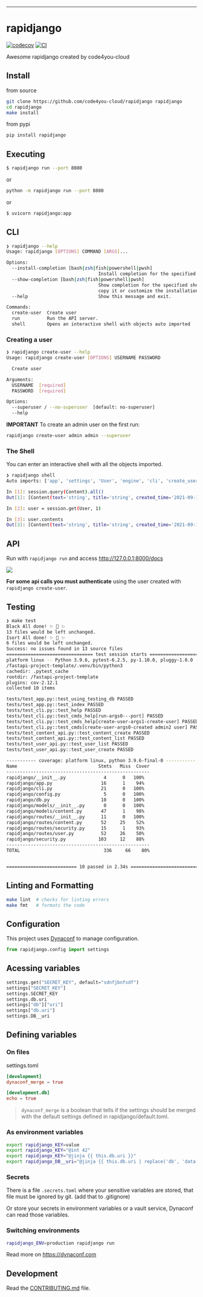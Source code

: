 
---
# rapidjango

[![codecov](https://codecov.io/gh/code4you-cloud/rapidjango/branch/main/graph/badge.svg?token=rapidjango_token_here)](https://codecov.io/gh/code4you-cloud/rapidjango)
[![CI](https://github.com/code4you-cloud/rapidjango/actions/workflows/main.yml/badge.svg)](https://github.com/code4you-cloud/rapidjango/actions/workflows/main.yml)

Awesome rapidjango created by code4you-cloud

## Install

from source
```bash
git clone https://github.com/code4you-cloud/rapidjango rapidjango
cd rapidjango
make install
```

from pypi

```bash
pip install rapidjango
```

## Executing

```bash
$ rapidjango run --port 8080
```

or

```bash
python -m rapidjango run --port 8080
```

or

```bash
$ uvicorn rapidjango:app
```

## CLI

```bash
❯ rapidjango --help
Usage: rapidjango [OPTIONS] COMMAND [ARGS]...

Options:
  --install-completion [bash|zsh|fish|powershell|pwsh]
                                  Install completion for the specified shell.
  --show-completion [bash|zsh|fish|powershell|pwsh]
                                  Show completion for the specified shell, to
                                  copy it or customize the installation.
  --help                          Show this message and exit.

Commands:
  create-user  Create user
  run          Run the API server.
  shell        Opens an interactive shell with objects auto imported
```

### Creating a user

```bash
❯ rapidjango create-user --help
Usage: rapidjango create-user [OPTIONS] USERNAME PASSWORD

  Create user

Arguments:
  USERNAME  [required]
  PASSWORD  [required]

Options:
  --superuser / --no-superuser  [default: no-superuser]
  --help 
```

**IMPORTANT** To create an admin user on the first run:

```bash
rapidjango create-user admin admin --superuser
```

### The Shell

You can enter an interactive shell with all the objects imported.

```bash
❯ rapidjango shell       
Auto imports: ['app', 'settings', 'User', 'engine', 'cli', 'create_user', 'select', 'session', 'Content']

In [1]: session.query(Content).all()
Out[1]: [Content(text='string', title='string', created_time='2021-09-14T19:25:00.050441', user_id=1, slug='string', id=1, published=False, tags='string')]

In [2]: user = session.get(User, 1)

In [3]: user.contents
Out[3]: [Content(text='string', title='string', created_time='2021-09-14T19:25:00.050441', user_id=1, slug='string', id=1, published=False, tags='string')]
```

## API

Run with `rapidjango run` and access http://127.0.0.1:8000/docs

![](https://raw.githubusercontent.com/rochacbruno/fastapi-project-template/master/docs/api.png)


**For some api calls you must authenticate** using the user created with `rapidjango create-user`.

## Testing

``` bash
❯ make test
Black All done! ✨ 🍰 ✨
13 files would be left unchanged.
Isort All done! ✨ 🍰 ✨
6 files would be left unchanged.
Success: no issues found in 13 source files
================================ test session starts ===========================
platform linux -- Python 3.9.6, pytest-6.2.5, py-1.10.0, pluggy-1.0.0 -- 
/fastapi-project-template/.venv/bin/python3
cachedir: .pytest_cache
rootdir: /fastapi-project-template
plugins: cov-2.12.1
collected 10 items                                                                                                                               

tests/test_app.py::test_using_testing_db PASSED                           [ 10%]
tests/test_app.py::test_index PASSED                                      [ 20%]
tests/test_cli.py::test_help PASSED                                       [ 30%]
tests/test_cli.py::test_cmds_help[run-args0---port] PASSED                [ 40%]
tests/test_cli.py::test_cmds_help[create-user-args1-create-user] PASSED   [ 50%]
tests/test_cli.py::test_cmds[create-user-args0-created admin2 user] PASSED[ 60%]
tests/test_content_api.py::test_content_create PASSED                     [ 70%]
tests/test_content_api.py::test_content_list PASSED                       [ 80%]
tests/test_user_api.py::test_user_list PASSED                             [ 90%]
tests/test_user_api.py::test_user_create PASSED                           [100%]

----------- coverage: platform linux, python 3.9.6-final-0 -----------
Name                              Stmts   Miss  Cover
-----------------------------------------------------
rapidjango/__init__.py              4      0   100%
rapidjango/app.py                  16      1    94%
rapidjango/cli.py                  21      0   100%
rapidjango/config.py                5      0   100%
rapidjango/db.py                   10      0   100%
rapidjango/models/__init__.py       0      0   100%
rapidjango/models/content.py       47      1    98%
rapidjango/routes/__init__.py      11      0   100%
rapidjango/routes/content.py       52     25    52%
rapidjango/routes/security.py      15      1    93%
rapidjango/routes/user.py          52     26    50%
rapidjango/security.py            103     12    88%
-----------------------------------------------------
TOTAL                               336     66    80%


========================== 10 passed in 2.34s ==================================

```

## Linting and Formatting

```bash
make lint  # checks for linting errors
make fmt   # formats the code
```


## Configuration

This project uses [Dynaconf](https://dynaconf.com) to manage configuration.

```py
from rapidjango.config import settings
```

## Acessing variables

```py
settings.get("SECRET_KEY", default="sdnfjbnfsdf")
settings["SECRET_KEY"]
settings.SECRET_KEY
settings.db.uri
settings["db"]["uri"]
settings["db.uri"]
settings.DB__uri
```

## Defining variables

### On files

settings.toml

```toml
[development]
dynaconf_merge = true

[development.db]
echo = true
```

> `dynaconf_merge` is a boolean that tells if the settings should be merged with the default settings defined in rapidjango/default.toml.

### As environment variables
```bash
export rapidjango_KEY=value
export rapidjango_KEY="@int 42"
export rapidjango_KEY="@jinja {{ this.db.uri }}"
export rapidjango_DB__uri="@jinja {{ this.db.uri | replace('db', 'data') }}"
```

### Secrets

There is a file `.secrets.toml` where your sensitive variables are stored,
that file must be ignored by git. (add that to .gitignore)

Or store your secrets in environment variables or a vault service, Dynaconf
can read those variables.

### Switching environments

```bash
rapidjango_ENV=production rapidjango run
```

Read more on https://dynaconf.com

## Development

Read the [CONTRIBUTING.md](CONTRIBUTING.md) file.
